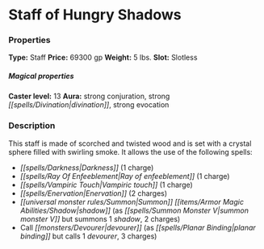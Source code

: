 ﻿---
Title: "Staff of Hungry Shadows"
Type: "Staff"
Price: "69300 gp"
Weight: "5 lbs."
Slot: "Slotless"
Caster level: "13"
Aura: "strong conjuration, strong divination, strong evocation"
Description: |
  "This staff is made of scorched and twisted wood and is set with a crystal sphere filled with swirling smoke. It allows the use of the following spells:"
Crafting cost: "34650 gp"
Sources: "['Pathfinder #5: Sins of the Saviors', 'Rise of the Runelords Anniversary Edition', 'Ultimate Equipment']"
---

# Staff of Hungry Shadows

### Properties

**Type:** Staff **Price:** 69300 gp **Weight:** 5 lbs. **Slot:** Slotless

##### Magical properties

**Caster level:** 13 **Aura:** strong conjuration, strong _[[spells/Divination|divination]]_, strong evocation

### Description

This staff is made of scorched and twisted wood and is set with a crystal sphere filled with swirling smoke. It allows the use of the following spells:

* _[[spells/Darkness|Darkness]]_ (1 charge)
* _[[spells/Ray Of Enfeeblement|Ray of enfeeblement]]_ (1 charge)
* _[[spells/Vampiric Touch|Vampiric touch]]_ (1 charge)
* _[[spells/Enervation|Enervation]]_ (2 charges)
* _[[universal monster rules/Summon|Summon]]_ _[[items/Armor Magic Abilities/Shadow|shadow]]_ (as _[[spells/Summon Monster V|summon monster V]]_ but summons 1 _shadow_, 2 charges)
* Call _[[monsters/Devourer|devourer]]_ (as _[[spells/Planar Binding|planar binding]]_ but calls 1 _devourer_, 3 charges)